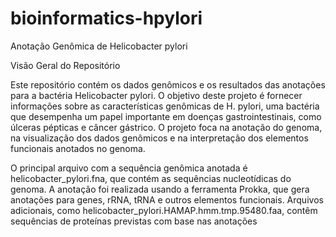 # bioinformatics-hpylori


Anotação Genômica de Helicobacter pylori

Visão Geral do Repositório

Este repositório contém os dados genômicos e os resultados das anotações para a bactéria Helicobacter pylori. O objetivo deste projeto é fornecer informações sobre as características genômicas de H. pylori, uma bactéria que desempenha um papel importante em doenças gastrointestinais, como úlceras pépticas e câncer gástrico. O projeto foca na anotação do genoma, na visualização dos dados genômicos e na interpretação dos elementos funcionais anotados no genoma.


O principal arquivo com a sequência genômica anotada é helicobacter_pylori.fna, que contém as sequências nucleotídicas do genoma. A anotação foi realizada usando a ferramenta Prokka, que gera anotações para genes, rRNA, tRNA e outros elementos funcionais. Arquivos adicionais, como helicobacter_pylori.HAMAP.hmm.tmp.95480.faa, contêm sequências de proteínas previstas com base nas anotações
